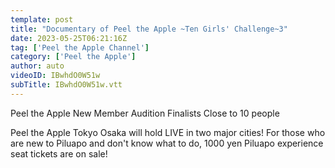 ```yaml
---
template: post
title: "Documentary of Peel the Apple ~Ten Girls' Challenge~3"
date: 2023-05-25T06:21:16Z
tag: ['Peel the Apple Channel']
category: ['Peel the Apple']
author: auto 
videoID: IBwhdO0W51w
subTitle: IBwhdO0W51w.vtt
---
```

Peel the Apple New Member Audition Finalists Close to 10 people

Peel the Apple Tokyo Osaka will hold LIVE in two major cities! For those who are new to Piluapo and don't know what to do, 1000 yen Piluapo experience seat tickets are on sale!